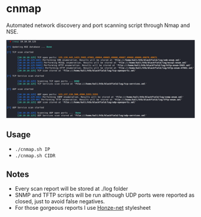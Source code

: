 # cnmap
Automated network discovery and port scanning script through Nmap and NSE.

![cnmap](https://raw.githubusercontent.com/cheshireca7/cnmap/main/images/cnmap2.png)

## Usage
- `./cnmap.sh IP`
- `./cnmap.sh CIDR`

## Notes
- Every scan report will be stored at ./log folder
- SNMP and TFTP scripts will be run although UDP ports were reported as closed, just to avoid false negatives.
- For those gorgeous reports I use [Honze-net](https://github.com/honze-net/nmap-bootstrap-xsl) stylesheet
